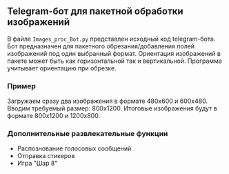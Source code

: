 ## Telegram-бот для пакетной обработки изображений

В файле `Images_proc_Bot.py` представлен исходный код telegram-бота.
Бот предназначен для пакетного обрезания/добавления полей изображений под один выбранный формат.
Ориентация изображений в пакете может быть как горизонтальной так и вертикальной.
Программа учитывает ориентацию при обрезке.

### Пример

Загружаем сразу два изображения в формате 480х600 и 600х480.
Вводим требуемый размер: 800х1200.
Итоговые изображения будут в формате  800х1200 и 1200х800.

### Дополнительные развлекательные функции

+ Распознование голосовых сообщений
+ Отправка стикеров
+ Игра "Шар 8"
